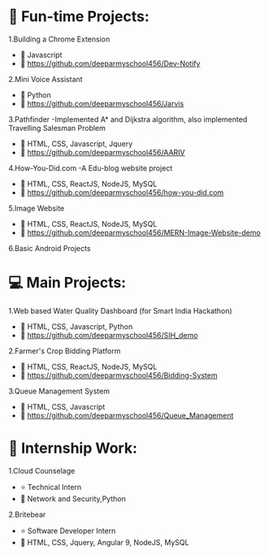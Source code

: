 

# 🎁 Fun-time Projects:

1.Building a Chrome Extension 
  - 🎯 Javascript 
  - 🚀 https://github.com/deeparmyschool456/Dev-Notify 
  
2.Mini Voice Assistant 
  - 🎯 Python 
  - 🚀 https://github.com/deeparmyschool456/Jarvis 

3.Pathfinder -Implemented A* and Dijkstra algorithm, also implemented Travelling Salesman Problem 
  - 🎯 HTML, CSS, Javascript, Jquery  
  - 🚀 https://github.com/deeparmyschool456/AARIV 

4.How-You-Did.com -A Edu-blog website project 
  - 🎯 HTML, CSS, ReactJS, NodeJS, MySQL 
  - 🚀 https://github.com/deeparmyschool456/how-you-did.com 

5.Image Website 
  - 🎯 HTML, CSS, ReactJS, NodeJS, MySQL 
  - 🚀 https://github.com/deeparmyschool456/MERN-Image-Website-demo 

6.Basic Android Projects 


# 💻 Main Projects:

1.Web based Water Quality Dashboard (for Smart India Hackathon) 
  - 🎯 HTML, CSS, Javascript, Python 
  - 🚀 https://github.com/deeparmyschool456/SIH_demo 

2.Farmer's Crop Bidding Platform   
  - 🎯 HTML, CSS, ReactJS, NodeJS, MySQL
  - 🚀 https://github.com/deeparmyschool456/Bidding-System 

3.Queue Management System 
  - 🎯 HTML, CSS, Javascript 
  - 🚀 https://github.com/deeparmyschool456/Queue_Management

# 🚩 Internship Work:  

1.Cloud Counselage 
  - ⭐ Technical Intern  
  - 🎯 Network and Security,Python 

2.Britebear 
  - ⭐ Software Developer Intern 
  - 🎯 HTML, CSS, Jquery, Angular 9, NodeJS, MySQL 
